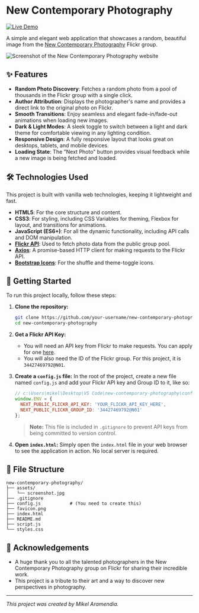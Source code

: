 # New Contemporary Photography

[![Live Demo](https://img.shields.io/badge/Live-Demo-brightgreen?style=flat-square)](https://new-contemporary-photography.vercel.app/)

A simple and elegant web application that showcases a random, beautiful image from the [New Contemporary Photography](https://www.flickr.com/groups/newcontemporaryphotography/) Flickr group.

![Screenshot of the New Contemporary Photography website](https://new-contemporary-photography.vercel.app/assets/screenshot.jpg)

## ✨ Features

*   **Random Photo Discovery**: Fetches a random photo from a pool of thousands in the Flickr group with a single click.
*   **Author Attribution**: Displays the photographer's name and provides a direct link to the original photo on Flickr.
*   **Smooth Transitions**: Enjoy seamless and elegant fade-in/fade-out animations when loading new images.
*   **Dark & Light Modes**: A sleek toggle to switch between a light and dark theme for comfortable viewing in any lighting condition.
*   **Responsive Design**: A fully responsive layout that looks great on desktops, tablets, and mobile devices.
*   **Loading State**: The "Next Photo" button provides visual feedback while a new image is being fetched and loaded.

## 🛠️ Technologies Used

This project is built with vanilla web technologies, keeping it lightweight and fast.

*   **HTML5**: For the core structure and content.
*   **CSS3**: For styling, including CSS Variables for theming, Flexbox for layout, and transitions for animations.
*   **JavaScript (ES6+)**: For all the dynamic functionality, including API calls and DOM manipulation.
*   **[Flickr API](https://www.flickr.com/services/api/)**: Used to fetch photo data from the public group pool.
*   **[Axios](https://axios-http.com/)**: A promise-based HTTP client for making requests to the Flickr API.
*   **[Bootstrap Icons](https://icons.getbootstrap.com/)**: For the shuffle and theme-toggle icons.

## 🚀 Getting Started

To run this project locally, follow these steps:

1.  **Clone the repository:**
    ```bash
    git clone https://github.com/your-username/new-contemporary-photography.git
    cd new-contemporary-photography
    ```

2.  **Get a Flickr API Key:**
    *   You will need an API key from Flickr to make requests. You can apply for one [here](https://www.flickr.com/services/apps/create/apply/).
    *   You will also need the ID of the Flickr group. For this project, it is `34427469792@N01`.

3.  **Create a `config.js` file:**
    In the root of the project, create a new file named `config.js` and add your Flickr API key and Group ID to it, like so:

    ```javascript
    // c:\Users\mikel\Desktop\VS Code\new-contemporary-photography\config.js
    window.ENV = {
      NEXT_PUBLIC_FLICKR_API_KEY: 'YOUR_FLICKR_API_KEY_HERE',
      NEXT_PUBLIC_FLICKR_GROUP_ID: '34427469792@N01'
    };
    ```
    > **Note:** This file is included in `.gitignore` to prevent API keys from being committed to version control.

4.  **Open `index.html`:**
    Simply open the `index.html` file in your web browser to see the application in action. No local server is required.

## 📂 File Structure

```
new-contemporary-photography/
├── assets/
│   └── screenshot.jpg
├── .gitignore
├── config.js           # (You need to create this)
├── favicon.png
├── index.html
├── README.md
├── script.js
└── styles.css
```

## 🙏 Acknowledgements

*   A huge thank you to all the talented photographers in the New Contemporary Photography group on Flickr for sharing their incredible work.
*   This project is a tribute to their art and a way to discover new perspectives in photography.

---

*This project was created by Mikel Aramendia.*
